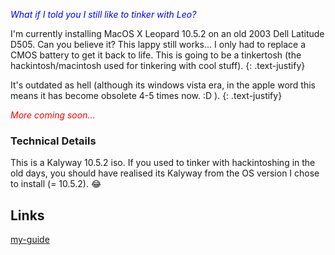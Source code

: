 <span style="color:blue">*What if I told you I still like to tinker with Leo?*</span>

I'm currently installing MacOS X Leopard 10.5.2 on an old 2003 Dell Latitude D505.  Can you believe it? This lappy still works... I only had to replace a CMOS battery to get it back to life.  This is going to be a tinkertosh (the hackintosh/macintosh used for tinkering with cool stuff).
{: .text-justify}

It's outdated as hell (although its windows vista era, in the apple word this means it has become obsolete 4-5 times now. :D ).
{: .text-justify}

<span style="color:red">*More coming soon...*</span>

### Technical Details
This is a Kalyway 10.5.2 iso.  If you used to tinker with hackintoshing in the old days, you should have realised its Kalyway  from the OS version I chose to install (= 10.5.2). 😂

## Links

[my-guide](https://npylhackintosh.wordpress.com/2014/07/02/kal1052-dld505/)
